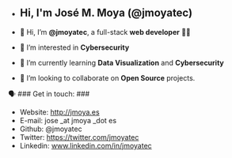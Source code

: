 - ## Hi, I'm José M. Moya (@jmoyatec) ##


- 👋 Hi, I’m **@jmoyatec**, a full-stack **web developer** :man_technologist:
- 👀 I’m interested in **Cybersecurity**
- 🌱 I’m currently learning **Data Visualization** and **Cybersecurity**
- 💞️ I’m looking to collaborate on **Open Source** projects.

:speaking_head: ### Get in touch: ###
- Website: http://jmoya.es
- E-mail: jose _at jmoya _dot es
- Github: @jmoyatec
- Twitter: https://twitter.com/jmoyatec
- Linkedin: www.linkedin.com/in/jmoyatec
